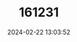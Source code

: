 ---
title: "161231"
category: "Eresina schmitti"
draft: false
date: 2024-02-22 13:03:52
languages:
  English: ["Schmitt’s Eresina"]
---